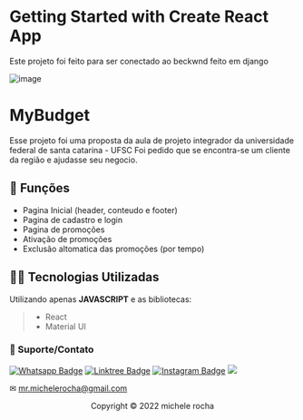 # Getting Started with Create React App

Este projeto foi feito para ser conectado ao beckwnd feito em django 


![image](https://user-images.githubusercontent.com/93664169/208251391-e61ca391-d0b5-4963-ac3d-aa4fc03070b3.png)




# MyBudget

Esse projeto foi uma proposta da aula de projeto integrador da universidade federal de santa catarina - UFSC
Foi pedido que se encontra-se um cliente da região e ajudasse seu negocio. 

## 🔧 Funções

- Pagina Inicial (header, conteudo e footer) 
- Pagina de cadastro e login 
- Pagina de promoções 
- Ativação de promoções 
- Exclusão altomatica das promoções (por tempo)


## 👨‍💻 Tecnologias Utilizadas

Utilizando apenas **JAVASCRIPT** e as bibliotecas:
> - React
> - Material UI
 


### 🤝 Suporte/Contato

[![Whatsapp Badge](https://img.shields.io/badge/WhatsApp-25D366?style=for-the-badge&logo=whatsapp&logoColor=white)](https://wa.me/5511951864397)
[![Linktree Badge](https://img.shields.io/badge/linktree-39E09B?style=for-the-badge&logo=linktree&logoColor=white)](https://linktr.ee/mrmichelerocha)
[![Instagram Badge](https://img.shields.io/badge/Instagram-E4405F?style=for-the-badge&logo=instagram&logoColor=white)](https://www.instagram.com/mr.michelerocha/?hl=pt-br)
  <a href="https://www.linkedin.com/in/enc-michele-rocha/" target="_blank"><img src="https://img.shields.io/badge/-LinkedIn-%230077B5?style=for-the-badge&logo=linkedin&logoColor=white" target="_blank"></a>  

✉ mr.michelerocha@gmail.com
<p align="center">Copyright © 2022 michele rocha</p>
